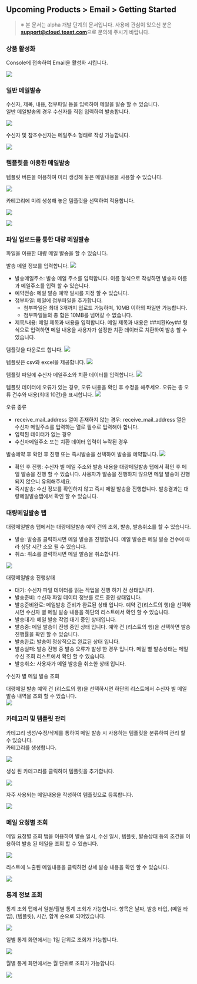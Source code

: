 ## Upcoming Products > Email > Getting Started

> ※ 본 문서는 alpha 개발 단계의 문서입니다.
> 사용에 관심이 있으신 분은 **support@cloud.toast.com**으로 문의해 주시기 바랍니다.

### 상품 활성화

Console에 접속하여 Email을 활성화 시킵니다.

![](http://static.toastoven.net/prod_email/email_getting_0420_01.jpg)

### 일반 메일발송

수신자, 제목, 내용, 첨부파일 등을 입력하여 메일을 발송 할 수 있습니다.  
일반 메일발송의 경우 수신자를 직접 입력하여 발송합니다.  

![](http://static.toastoven.net/prod_email/email_getting_0420_02.jpg)

수신자 및 참조수신자는 메일주소 형태로 작성 가능합니다.  

![](http://static.toastoven.net/prod_email/email_getting_0420_03.jpg)

### 템플릿을 이용한 메일발송

템플릿 버튼을 이용하여 미리 생성해 놓은 메일내용을 사용할 수 있습니다.

![](http://static.toastoven.net/prod_email/email_getting_0420_04.jpg)

카테고리에 미리 생성해 놓은 템플릿을 선택하여 적용합니다.

![](http://static.toastoven.net/prod_email/email_getting_0420_05.jpg)

![](http://static.toastoven.net/prod_email/email_getting_0420_06.jpg)

### 파일 업로드를 통한 대량 메일발송

파일을 이용한 대량 메일 발송을 할 수 있습니다.

발송 메일 정보를 입력합니다.
![](http://static.toastoven.net/prod_email/email_getting_0420_07.jpg)

  - 발송메일주소: 발송 메일 주소를 입력합니다. 이름 <emailAddress> 형식으로 작성하면 발송자 이름과 메일주소를 입력 할 수 있습니다.
  - 예약전송: 메일 발송 예약 일시를 지정 할 수 있습니다.
  - 첨부파일: 메일에 첨부파일을 추가합니다.
    - 첨부파일은 최대 3개까지 업로드 가능하며, 10MB 이하의 파일만 가능합니다.
    - 첨부파일들의 총 합은 10MB를 넘어갈 수 없습니다.
  - 제목/내용: 메일 제목과 내용을 입력합니다. 메일 제목과 내용은 ##치환Key## 형식으로 입력하면 메일 내용을 사용자가 설정한 치환 데이터로 치환하여 발송 할 수 있습니다.

템플릿을 다운로드 합니다.
![](http://static.toastoven.net/prod_email/email_getting_0420_08.jpg)

템플릿은 csv와 excel을 제공합니다.
![](http://static.toastoven.net/prod_email/email_getting_0420_09.jpg)

템플릿 파일에 수신자 메일주소와 치환 데이터를 입력합니다.
![](http://static.toastoven.net/prod_email/email_getting_0420_10.jpg)

템플릿 데이터에 오류가 있는 경우, 오류 내용을 확인 후 수정을 해주세요.
오류는 총 오류 건수와 내용(최대 10건)을 표시합니다.
![](http://static.toastoven.net/prod_email/email_getting_0420_11.jpg)

오류 종류

  - receive_mail_address 열이 존재하지 않는 경우: receive_mail_address 열은 수신자 메일주소를 입력하는 열로 필수로 입력해야 합니다.
  - 입력된 데이터가 없는 경우
  - 수신자메일주소 또는 치환 데이터 입력이 누락된 경우

발송예약 후 확인 후 진행 또는 즉시발송을 선택하여 발송을 예약합니다.
![](http://static.toastoven.net/prod_email/email_getting_0420_12.jpg)

  - 확인 후 진행: 수신자 별 메일 주소와 발송 내용을 대량메일발송 탭에서 확인 후 메일 발송을 진행 할 수 있습니다. 사용자가 발송을 진행하지 않으면 메일 발송이 진행되지 않으니 유의해주세요.
  - 즉시발송: 수신 정보를 확인하지 않고 즉시 메일 발송을 진행합니다. 발송결과는 대량메일발송탭에서 확인 할 수 있습니다.

### 대량메일발송 탭
대량메일발송 탭에서는 대량메일발송 예약 건의 조회, 발송, 발송취소를 할 수 있습니다.

  - 발송: 발송을 클릭하시면 메일 발송을 진행합니다. 메일 발송은 메일 발송 건수에 따라 상당 시간 소요 될 수 있습니다.
  - 취소: 취소를 클릭하시면 메일 발송을 취소합니다.

![](http://static.toastoven.net/prod_email/email_getting_0420_13.jpg)

대량메일발송 진행상태

  - 대기: 수신자 파일 데이터를 읽는 작업을 진행 하기 전 상태입니다.
  - 발송준비: 수신자 파일 데이터 정보를 로드 중인 상태입니다.
  - 발송준비완료: 메일발송 준비가 완료된 상태 입니다. 예약 건(리스트의 행)을 선택하시면  수신자 별 메일 발송 내용을 하단의 리스트에서 확인 할 수 있습니다.
  - 발송대기: 메일 발송 작업 대기 중인 상태입니다.
  - 발송중: 메일 발송이 진행 중인 상태 입니다. 예약 건 (리스트의 행)을 선택하면 발송 진행률을 확인 할 수 있습니다.
  - 발송완료: 발송이 정상적으로 완료된 상태 입니다.
  - 발송실패: 발송 진행 중 발송 오류가 발생 한 경우 입니다. 메일 별 발송상태는 메일 수신 조회 리스트에서 확인 할 수 있습니다.
  - 발송취소: 사용자가 메일 발송을 취소한 상태 입니다.

수신자 별 메일 발송 조회

대량메일 발송 예약 건 (리스트의 행)을 선택하시면 하단의 리스트에서 수신자 별 메일 발송 내역을 조회 할 수 있습니다.  
![](http://static.toastoven.net/prod_email/email_getting_0420_14.jpg)


### 카테고리 및 템플릿 관리

카테고리 생성/수정/삭제를 통하여 메일 발송 시 사용하는 템플릿을 분류하여 관리 할 수 있습니다.  
카테고리를 생성합니다.  

![](http://static.toastoven.net/prod_email/email_getting_0420_15.jpg)

생성 된 카테고리를 클릭하여 템플릿을 추가합니다.

![](http://static.toastoven.net/prod_email/email_getting_0420_16.jpg)

자주 사용되는 메일내용을 작성하여 템플릿으로 등록합니다.

![](http://static.toastoven.net/prod_email/email_getting_0420_17.jpg)

### 메일 요청별 조회

메일 요청별 조회 탭을 이용하여 발송 일시, 수신 일시, 템플릿, 발송상태 등의 조건을 이용하여 발송 된 메일을 조회 할 수 있습니다.

![](http://static.toastoven.net/prod_email/email_getting_0420_18.jpg)

리스트에 노출된 메일내용을 클릭하면 상세 발송 내용을 확인 할 수 있습니다.

![](http://static.toastoven.net/prod_email/email_getting_0420_19.jpg)

### 통계 정보 조회

통계 조회 탭에서 일별/월별 통계 조회가 가능합니다.
항목은 날짜, 발송 타입, (메일 타입), (템플릿), 시간, 합계 순으로 되어있습니다.

![](http://static.toastoven.net/prod_email/email_getting_0420_20.jpg)

일별 통계 화면에서는 1일 단위로 조회가 가능합니다.

![](http://static.toastoven.net/prod_email/email_getting_0420_21.jpg)

월별 통계 화면에서는 월 단위로 조회가 가능합니다.

![](http://static.toastoven.net/prod_email/email_getting_0420_22.jpg)
